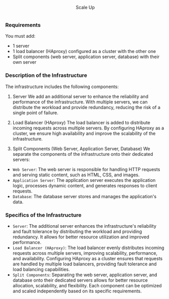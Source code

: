 <p align="center">Scale Up</p>
<img src="">

### Requirements

You must add:

- 1 server
- 1 load balancer (HAproxy) configured as a cluster with the other one
- Split components (web server, application server, database) with their own server

### Description of the Infrastructure

The infrastructure includes the following components:

1. Server
We add an additional server to enhance the reliability and performance of the infrastructure. With multiple servers, we can distribute the workload and provide redundancy, reducing the risk of a single point of failure.

2. Load Balancer (HAproxy)
The load balancer is added to distribute incoming requests across multiple servers. By configuring HAproxy as a cluster, we ensure high availability and improve the scalability of the infrastructure.

3. Split Components (Web Server, Application Server, Database)
We separate the components of the infrastructure onto their dedicated servers:
- `Web Server`: The web server is responsible for handling HTTP requests and serving static content, such as HTML, CSS, and images.
- `Application Server`: The application server executes the application logic, processes dynamic content, and generates responses to client requests.
- `Database`: The database server stores and manages the application's data.

### Specifics of the Infrastructure

- `Server`: The additional server enhances the infrastructure's reliability and fault tolerance by distributing the workload and providing redundancy. It allows for better resource utilization and improved performance.
- `Load Balancer (HAproxy)`: The load balancer evenly distributes incoming requests across multiple servers, improving scalability, performance, and availability. Configuring HAproxy as a cluster ensures that requests are handled by multiple load balancers, providing fault tolerance and load balancing capabilities.
- `Split Components`: Separating the web server, application server, and database onto their dedicated servers allows for better resource allocation, scalability, and flexibility. Each component can be optimized and scaled independently based on its specific requirements.
